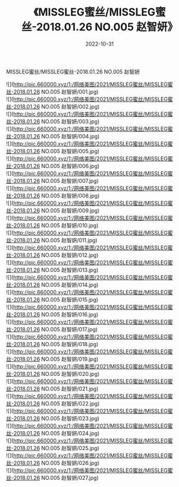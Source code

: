 ﻿---
layout: post
title:  《MISSLEG蜜丝/MISSLEG蜜丝-2018.01.26 NO.005 赵智妍》
date:   2022-10-31
img: http://pic.660000.xyz/1:/网络美图/2021/MISSLEG蜜丝/MISSLEG蜜丝-2018.01.26 NO.005 赵智妍/000.jpg
categories: [美女, 清纯, 唯美]
---

MISSLEG蜜丝/MISSLEG蜜丝-2018.01.26 NO.005 赵智妍

 ![](http://pic.660000.xyz/1:/网络美图/2021/MISSLEG蜜丝/MISSLEG蜜丝-2018.01.26 NO.005 赵智妍/001.jpg) <br>![](http://pic.660000.xyz/1:/网络美图/2021/MISSLEG蜜丝/MISSLEG蜜丝-2018.01.26 NO.005 赵智妍/002.jpg) <br>![](http://pic.660000.xyz/1:/网络美图/2021/MISSLEG蜜丝/MISSLEG蜜丝-2018.01.26 NO.005 赵智妍/003.jpg) <br>![](http://pic.660000.xyz/1:/网络美图/2021/MISSLEG蜜丝/MISSLEG蜜丝-2018.01.26 NO.005 赵智妍/004.jpg) <br>![](http://pic.660000.xyz/1:/网络美图/2021/MISSLEG蜜丝/MISSLEG蜜丝-2018.01.26 NO.005 赵智妍/005.jpg) <br>![](http://pic.660000.xyz/1:/网络美图/2021/MISSLEG蜜丝/MISSLEG蜜丝-2018.01.26 NO.005 赵智妍/006.jpg) <br>![](http://pic.660000.xyz/1:/网络美图/2021/MISSLEG蜜丝/MISSLEG蜜丝-2018.01.26 NO.005 赵智妍/007.jpg) <br>![](http://pic.660000.xyz/1:/网络美图/2021/MISSLEG蜜丝/MISSLEG蜜丝-2018.01.26 NO.005 赵智妍/008.jpg) <br>![](http://pic.660000.xyz/1:/网络美图/2021/MISSLEG蜜丝/MISSLEG蜜丝-2018.01.26 NO.005 赵智妍/009.jpg) <br>![](http://pic.660000.xyz/1:/网络美图/2021/MISSLEG蜜丝/MISSLEG蜜丝-2018.01.26 NO.005 赵智妍/010.jpg) <br>![](http://pic.660000.xyz/1:/网络美图/2021/MISSLEG蜜丝/MISSLEG蜜丝-2018.01.26 NO.005 赵智妍/011.jpg) <br>![](http://pic.660000.xyz/1:/网络美图/2021/MISSLEG蜜丝/MISSLEG蜜丝-2018.01.26 NO.005 赵智妍/012.jpg) <br>![](http://pic.660000.xyz/1:/网络美图/2021/MISSLEG蜜丝/MISSLEG蜜丝-2018.01.26 NO.005 赵智妍/013.jpg) <br>![](http://pic.660000.xyz/1:/网络美图/2021/MISSLEG蜜丝/MISSLEG蜜丝-2018.01.26 NO.005 赵智妍/014.jpg) <br>![](http://pic.660000.xyz/1:/网络美图/2021/MISSLEG蜜丝/MISSLEG蜜丝-2018.01.26 NO.005 赵智妍/015.jpg) <br>![](http://pic.660000.xyz/1:/网络美图/2021/MISSLEG蜜丝/MISSLEG蜜丝-2018.01.26 NO.005 赵智妍/016.jpg) <br>![](http://pic.660000.xyz/1:/网络美图/2021/MISSLEG蜜丝/MISSLEG蜜丝-2018.01.26 NO.005 赵智妍/017.jpg) <br>![](http://pic.660000.xyz/1:/网络美图/2021/MISSLEG蜜丝/MISSLEG蜜丝-2018.01.26 NO.005 赵智妍/018.jpg) <br>![](http://pic.660000.xyz/1:/网络美图/2021/MISSLEG蜜丝/MISSLEG蜜丝-2018.01.26 NO.005 赵智妍/019.jpg) <br>![](http://pic.660000.xyz/1:/网络美图/2021/MISSLEG蜜丝/MISSLEG蜜丝-2018.01.26 NO.005 赵智妍/020.jpg) <br>![](http://pic.660000.xyz/1:/网络美图/2021/MISSLEG蜜丝/MISSLEG蜜丝-2018.01.26 NO.005 赵智妍/021.jpg) <br>![](http://pic.660000.xyz/1:/网络美图/2021/MISSLEG蜜丝/MISSLEG蜜丝-2018.01.26 NO.005 赵智妍/022.jpg) <br>![](http://pic.660000.xyz/1:/网络美图/2021/MISSLEG蜜丝/MISSLEG蜜丝-2018.01.26 NO.005 赵智妍/023.jpg) <br>![](http://pic.660000.xyz/1:/网络美图/2021/MISSLEG蜜丝/MISSLEG蜜丝-2018.01.26 NO.005 赵智妍/024.jpg) <br>![](http://pic.660000.xyz/1:/网络美图/2021/MISSLEG蜜丝/MISSLEG蜜丝-2018.01.26 NO.005 赵智妍/025.jpg) <br>![](http://pic.660000.xyz/1:/网络美图/2021/MISSLEG蜜丝/MISSLEG蜜丝-2018.01.26 NO.005 赵智妍/026.jpg) <br>![](http://pic.660000.xyz/1:/网络美图/2021/MISSLEG蜜丝/MISSLEG蜜丝-2018.01.26 NO.005 赵智妍/027.jpg) <br>